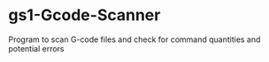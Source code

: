 # gs1-Gcode-Scanner
Program to scan G-code files and check for command quantities and potential errors
